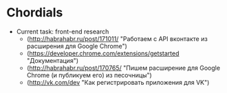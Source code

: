 Chordials
=========
* Current task: front-end research
    - (http://habrahabr.ru/post/171011/ "Работаем с API вконтакте из расширения для Google Chrome")
    - (https://developer.chrome.com/extensions/getstarted "Документация")
    - (http://habrahabr.ru/post/170765/ "Пишем расширение для Google Chrome (и публикуем его) из песочницы")
    - (http://vk.com/dev "Как регистрировать приложения для VK")

